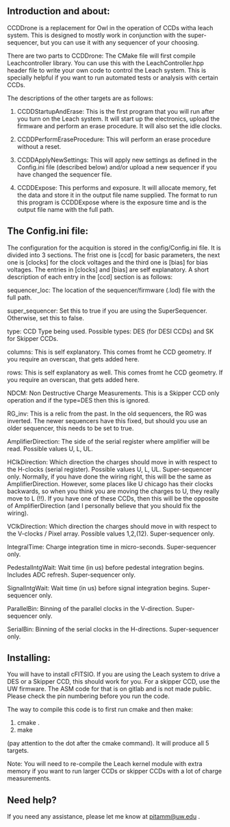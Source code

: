 Introduction and about:
-----------------------------------------------------------

CCDDrone is a replacement for Owl in the operation of CCDs witha leach system. This is designed to mostly work in conjunction with the super-sequencer, but you can use it with any sequencer of your choosing.

There are two parts to CCDDrone: The CMake file will first compile Leachcontroller library. You can use this with the LeachController.hpp header file to write your own code to control the Leach system. This is specially helpful if you want to run automated tests or analysis with certain CCDs. 

The descriptions of the other targets are as follows:

1. CCDDStartupAndErase: This is the first program that you will run after you turn on the Leach system. It will start up the electronics, upload the firmware and perform an erase procedure. It will also set the idle clocks.

2. CCDDPerformEraseProcedure: This will perform an erase procedure without a reset.

3. CCDDApplyNewSettings: This will apply new settings as defined in the Config.ini file (described below) and/or upload a new sequencer if you have changed the sequencer file. 

4. CCDDExpose: This performs and exposure. It will allocate memory, fet the data and store it in the output file name supplied. The format to run this program is CCDDExpose <exp> <output> where <exp> is the exposure time and <output> is the output file name with the full path.


The Config.ini file:
-----------------------------------------------------------

The configuration for the acquition is stored in the config/Config.ini file. It is divided into 3 sections. The frist one is [ccd] for basic parameters, the next one is [clocks] for the clock voltages and the third one is [bias] for bias voltages. The entries in [clocks] and [bias] are self explanatory. A short description of each entry in the [ccd] section is as follows:

sequencer_loc: The location of the sequencer/firmware (.lod) file with the full path.

super_sequencer: Set this to true if you are using the SuperSequencer. Otherwise, set this to false. 

type: CCD Type being used. Possible types: DES (for DESI CCDs) and SK for Skipper CCDs.

columns: This is self explanatory. This comes fromt he CCD geometry. If you require an overscan, that gets added here.

rows: This is self explanatory as well. This comes fromt he CCD geometry. If you require an overscan, that gets added here.

NDCM: Non Destructive Charge Measurements. This is a Skipper CCD only operation and if the type=DES then this is ignored.

RG_inv: This is a relic from the past. In the old sequencers, the RG was inverted. The newer sequencers have this fixed, but should you use an older sequencer, this needs to be set to true.

AmplifierDirection: The side of the serial register where amplifier will be read. Possible values U, L, UL. 

HClkDirection: Which direction the charges should move in with respect to the H-clocks (serial register). Possible values U, L, UL. Super-sequencer only. Normally, if you have done the wiring right, this will be the same as AmplifierDirection. However, some places like U chicago has their clocks backwards, so when you think you are moving the charges to U, they really move to L (!!). If you have one of these CCDs, then this will be the opposite of AmplifierDirection (and I personally believe that you should fix the wiring).

VClkDirection: Which direction the charges should move in with respect to the V-clocks / Pixel array. Possible values 1,2,(12). Super-sequencer only.

IntegralTime: Charge integration time in micro-seconds. Super-sequencer only.

PedestalIntgWait: Wait time (in us) before pedestal integration begins. Includes ADC refresh. Super-sequencer only.

SignalIntgWait: Wait time (in us) before signal integration begins. Super-sequencer only.

ParallelBin: Binning of the parallel clocks in the V-direction. Super-sequencer only.

SerialBin: Binning of the serial clocks in the H-directions. Super-sequencer only.




Installing:
-----------------------------------------------------------

You will have to install cFITSIO. If you are using the Leach system to drive a DES or a Skipper CCD, this should work for you. For a skipper CCD, use the UW firmware. The ASM code for that is on gitlab and is not made public. Please check the pin numbering before you run the code. 

The way to compile this code is to first run cmake and then make:

1. cmake . 
2. make

(pay attention to the dot after the cmake command). It will produce all 5 targets.

Note: You will need to re-compile the Leach kernel module with extra memory if you want to run larger CCDs or skipper CCDs with a lot of charge measurements.



Need help? 
-----------------------------------------------------------

If you need any assistance, please let me know at pitamm@uw.edu .
